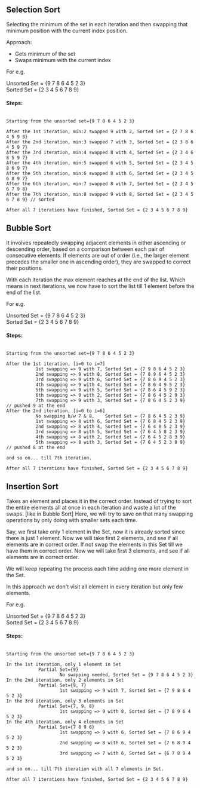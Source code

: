 ## Selection Sort
Selecting the minimum of the set in each iteration
and then swapping that minimum position with the current index position.

Approach:
- Gets minimum of the set
- Swaps minimum with the current index

For e.g. 

Unsorted Set = {9   7    8   6   4   5   2   3}  
Sorted Set = {2   3    4   5   6   7   8    9}

#### Steps:
    
````

Starting from the unsorted set={9 7 8 6 4 5 2 3}

After the 1st iteration, min:2 swapped 9 with 2, Sorted Set = {2 7 8 6 4 5 9 3}          
After the 2nd iteration, min:3 swapped 7 with 3, Sorted Set = {2 3 8 6 4 5 9 7}
After the 3rd iteration, min:4 swapped 8 with 4, Sorted Set = {2 3 4 6 8 5 9 7}
After the 4th iteration, min:5 swapped 6 with 5, Sorted Set = {2 3 4 5 8 6 9 7}
After the 5th iteration, min:6 swapped 8 with 6, Sorted Set = {2 3 4 5 6 8 9 7}
After the 6th iteration, min:7 swapped 8 with 7, Sorted Set = {2 3 4 5 6 7 9 8}
After the 7th iteration, min:8 swapped 9 with 8, Sorted Set = {2 3 4 5 6 7 8 9} // sorted

After all 7 iterations have finished, Sorted Set = {2 3 4 5 6 7 8 9}

````

## Bubble Sort
It involves repeatedly swapping adjacent elements in either ascending or descending order, 
based on a comparison between each pair of consecutive elements. 
If elements are out of order (i.e., the larger element precedes the smaller one in ascending order), 
they are swapped to correct their positions.

With each iteration the max element reaches at the end of the list.
Which means in next iterations, we now have to sort the list till 1 element before the end of the list.

For e.g.

Unsorted Set = {9   7    8   6   4   5   2   3}  
Sorted Set = {2   3    4   5   6   7   8    9}

#### Steps:

````

Starting from the unsorted set={9 7 8 6 4 5 2 3}

After the 1st iteration, [i=0 to i=7]
           1st swapping => 9 with 7, Sorted Set = {7 9 8 6 4 5 2 3}
           2nd swapping => 9 with 8, Sorted Set = {7 8 9 6 4 5 2 3}
           3rd swapping => 9 with 6, Sorted Set = {7 8 6 9 4 5 2 3}
           4th swapping => 9 with 4, Sorted Set = {7 8 6 4 9 5 2 3}     
           5th swapping => 9 with 5, Sorted Set = {7 8 6 4 5 9 2 3}     
           6th swapping => 9 with 2, Sorted Set = {7 8 6 4 5 2 9 3}       
           7th swapping => 9 with 3, Sorted Set = {7 8 6 4 5 2 3 9}   // pushed 9 at the end
After the 2nd iteration, [i=0 to i=6] 
           No swapping b/w 7 & 8,    Sorted Set = {7 8 6 4 5 2 3 9}
           1st swapping => 8 with 6, Sorted Set = {7 6 8 4 5 2 3 9}
           2nd swapping => 8 with 4, Sorted Set = {7 6 4 8 5 2 3 9}
           3rd swapping => 8 with 5, Sorted Set = {7 6 4 5 8 2 3 9}
           4th swapping => 8 with 2, Sorted Set = {7 6 4 5 2 8 3 9}   
           5th swapping => 8 with 3, Sorted Set = {7 6 4 5 2 3 8 9}   // pushed 8 at the end

and so on... till 7th iteration.

After all 7 iterations have finished, Sorted Set = {2 3 4 5 6 7 8 9}

````

## Insertion Sort
Takes an element and places it in the correct order.
Instead of trying to sort the entire elements all at once in each iteration and waste a lot of the swaps. [like in Bubble Sort]
Here, we will try to save on that many swapping operations by only doing with smaller sets each time.

Say, we first take only 1 element in the Set, now it is already sorted since there is just 1 element.
Now we will take first 2 elements, and see if all elements are in correct order. 
        If not swap the elements in this Set till we have them in correct order.
Now we will take first 3 elements, and see if all elements are in correct order.

We will keep repeating the process each time adding one more element in the Set.

In this approach we don't visit all element in every iteration but only few elements.  

For e.g.

Unsorted Set = {9   7    8   6   4   5   2   3}  
Sorted Set = {2   3    4   5   6   7   8    9}

#### Steps:

````

Starting from the unsorted set={9 7 8 6 4 5 2 3}

In the 1st iteration, only 1 element in Set
            Partial Set={9}
                    No swapping needed, Sorted Set = {9 7 8 6 4 5 2 3}
In the 2nd iteration, only 2 elements in Set
            Partial Set={9, 7}
                    1st swapping => 9 with 7, Sorted Set = {7 9 8 6 4 5 2 3}
In the 3rd iteration, only 3 elements in Set
            Partial Set={7, 9, 8}
                    1st swapping => 9 with 8, Sorted Set = {7 8 9 6 4 5 2 3} 
In the 4th iteration, only 4 elements in Set
            Partial Set={7 8 9 6} 
                    1st swapping => 9 with 6, Sorted Set = {7 8 6 9 4 5 2 3} 
                    2nd swapping => 8 with 6, Sorted Set = {7 6 8 9 4 5 2 3} 
                    3rd swapping => 7 with 6, Sorted Set = {6 7 8 9 4 5 2 3} 

and so on... till 7th iteration with all 7 elements in Set.

After all 7 iterations have finished, Sorted Set = {2 3 4 5 6 7 8 9}

````
